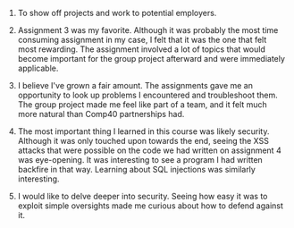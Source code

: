 1. To show off projects and work to potential employers.

2. Assignment 3 was my favorite.
Although it was probably the most time consuming assignment in my case, I felt
that it was the one that felt most rewarding. The assignment involved a lot of
topics that would become important for the group project afterward and were
immediately applicable.

3. I believe I've grown a fair amount. The assignments gave me an opportunity to
look up problems I encountered and troubleshoot them. The group project made
me feel like part of a team, and it felt much more natural than Comp40
partnerships had.

4. The most important thing I learned in this course was likely security.
Although it was only touched upon towards the end, seeing the XSS attacks
that were possible on the code we had written on assignment 4 was eye-opening.
It was interesting to see a program I had written backfire in that way.
Learning about SQL injections was similarly interesting.

5. I would like to delve deeper into security. Seeing how easy it was to
exploit simple oversights made me curious about how to defend against it.
